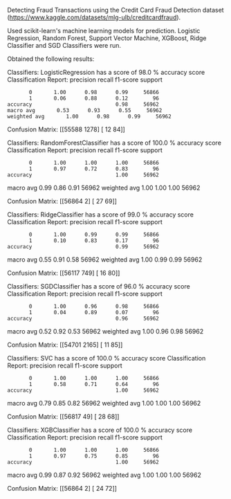 Detecting Fraud Transactions using the Credit Card Fraud Detection dataset (https://www.kaggle.com/datasets/mlg-ulb/creditcardfraud).

Used scikit-learn's machine learning models for prediction. Logistic Regression, Random Forest, Support Vector Machine, XGBoost, Ridge Classifier and SGD Classifiers were run.


Obtained the following results:

Classifiers:  LogisticRegression has a score of 98.0 % accuracy score
Classification Report: 
               precision    recall  f1-score   support

           0       1.00      0.98      0.99     56866
           1       0.06      0.88      0.12        96
    accuracy                           0.98     56962
    macro avg       0.53      0.93      0.55     56962
    weighted avg       1.00      0.98      0.99     56962

Confusion Matrix: 
 [[55588  1278]
 [   12    84]] 



Classifiers:  RandomForestClassifier has a score of 100.0 % accuracy score
Classification Report: 
               precision    recall  f1-score   support

           0       1.00      1.00      1.00     56866
           1       0.97      0.72      0.83        96
    accuracy                           1.00     56962
   macro avg       0.99      0.86      0.91     56962
weighted avg       1.00      1.00      1.00     56962

Confusion Matrix: 
 [[56864     2]
 [   27    69]] 



Classifiers:  RidgeClassifier has a score of 99.0 % accuracy score
Classification Report: 
               precision    recall  f1-score   support

           0       1.00      0.99      0.99     56866
           1       0.10      0.83      0.17        96
    accuracy                           0.99     56962
   macro avg       0.55      0.91      0.58     56962
weighted avg       1.00      0.99      0.99     56962

Confusion Matrix: 
 [[56117   749]
 [   16    80]] 



Classifiers:  SGDClassifier has a score of 96.0 % accuracy score
Classification Report: 
               precision    recall  f1-score   support

           0       1.00      0.96      0.98     56866
           1       0.04      0.89      0.07        96
    accuracy                           0.96     56962
   macro avg       0.52      0.92      0.53     56962
weighted avg       1.00      0.96      0.98     56962

Confusion Matrix: 
 [[54701  2165]
 [   11    85]] 



Classifiers:  SVC has a score of 100.0 % accuracy score
Classification Report: 
               precision    recall  f1-score   support

           0       1.00      1.00      1.00     56866
           1       0.58      0.71      0.64        96
    accuracy                           1.00     56962
   macro avg       0.79      0.85      0.82     56962
weighted avg       1.00      1.00      1.00     56962

Confusion Matrix: 
 [[56817    49]
 [   28    68]] 



Classifiers:  XGBClassifier has a score of 100.0 % accuracy score
Classification Report: 
               precision    recall  f1-score   support

           0       1.00      1.00      1.00     56866
           1       0.97      0.75      0.85        96
    accuracy                           1.00     56962
   macro avg       0.99      0.87      0.92     56962
weighted avg       1.00      1.00      1.00     56962

Confusion Matrix: 
 [[56864     2]
 [   24    72]] 
